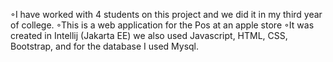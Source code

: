 ◦I have worked with 4 students on this project and we did it in my third year of college.
◦This is a web application for the Pos at an apple store
◦It was created in Intellij (Jakarta EE) we also used Javascript, HTML, CSS, Bootstrap, and for the database I used Mysql.
